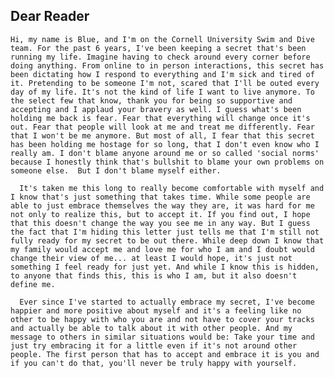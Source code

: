 ## Dear Reader

	Hi, my name is Blue, and I'm on the Cornell University Swim and Dive team. For the past 6 years, I've been keeping a secret that's been running my life. Imagine having to check around every corner before doing anything. From online to in person interactions, this secret has been dictating how I respond to everything and I'm sick and tired of it. Pretending to be someone I'm not, scared that I'll be outed every day of my life. It's not the kind of life I want to live anymore. To the select few that know, thank you for being so supportive and accepting and I applaud your bravery as well. I guess what's been holding me back is fear. Fear that everything will change once it's out. Fear that people will look at me and treat me differently. Fear that I won't be me anymore. But most of all, I fear that this secret has been holding me hostage for so long, that I don't even know who I really am. I don't blame anyone around me or so called 'social norms'
	because I honestly think that's bullshit to blame your own problems on someone else.  But I don't blame myself either.
  
	  It's taken me this long to really become comfortable with myself and I know that's just something that takes time. While some people are able to just embrace themselves the way they are, it was hard for me not only to realize this, but to accept it. If you find out, I hope that this doesn't change the way you see me in any way. But I guess the fact that I'm hiding this letter just tells me that I'm still not fully ready for my secret to be out there. While deep down I know that my family would accept me and love me for who I am and I doubt would change their view of me... at least I would hope, it's just not something I feel ready for just yet. And while I know this is hidden, to anyone that finds this, this is who I am, but it also doesn't define me.
  
	  Ever since I've started to actually embrace my secret, I've become happier and more positive about myself and it's a feeling like no other to be happy with who you are and not have to cover your tracks and actually be able to talk about it with other people. And my message to others in similar situations would be: Take your time and just try embracing it for a little even if it's not around other people. The first person that has to accept and embrace it is you and if you can't do that, you'll never be truly happy with yourself.

